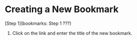 # Creating a New Bookmark

[Step 1](bookmarks: Step 1 ???)

1. Click on the link and enter the title of the new bookmark.
